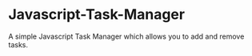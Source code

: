 # Javascript-Task-Manager
A simple Javascript Task Manager which allows you to add and remove tasks.
